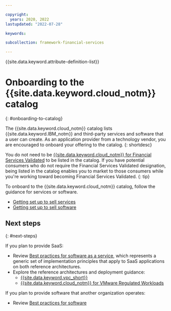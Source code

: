 ```yaml
---

copyright:
  years: 2020, 2022
lastupdated: "2022-07-28"

keywords: 

subcollection: framework-financial-services

---
```


{{site.data.keyword.attribute-definition-list}}

# Onboarding to the {{site.data.keyword.cloud_notm}} catalog
{: #onboarding-to-catalog}

The {{site.data.keyword.cloud_notm}} catalog lists {{site.data.keyword.IBM_notm}} and third-party services and software that a user can create. As an application provider from a technology vendor, you are encouraged to onboard your offering to the catalog.
{: shortdesc}

You do not need to be [{{site.data.keyword.cloud_notm}} for Financial Services Validated](/docs/framework-financial-services?topic=framework-financial-services-about#becoming-fs-validated) to be listed in the catalog. If you have potential consumers who do not require the Financial Services Validated designation, being listed in the catalog enables you to market to those consumers while you're working toward becoming Financial Services Validated.
{: tip}

To onboard to the {{site.data.keyword.cloud_notm}} catalog, follow the guidance for services or software.

* [Getting set up to sell services](/docs/sell?topic=sell-get-started)
* [Getting set up to sell software](/docs/sell?topic=sell-sw-getting-started)

## Next steps
{: #next-steps}

If you plan to provide SaaS:

* Review [Best practices for software as a service](/docs/framework-financial-services?topic=framework-financial-services-best-practices), which represents a generic set of implementation principles that apply to SaaS applications on both reference architectures.
* Explore the reference architectures and deployment guidance:
    * [{{site.data.keyword.vpc_short}}](/docs/framework-financial-services?topic=framework-financial-services-vpc-architecture-about)
    * [{{site.data.keyword.cloud_notm}} for VMware Regulated Workloads](/docs/framework-financial-services?topic=framework-financial-services-vmware-overview)

If you plan to provide software that another organization operates:

* Review [Best practices for software](/docs/framework-financial-services?topic=framework-financial-services-best-practices-software)
